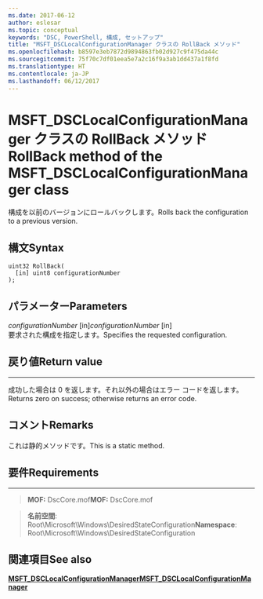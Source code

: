 ```yaml
---
ms.date: 2017-06-12
author: eslesar
ms.topic: conceptual
keywords: "DSC, PowerShell, 構成, セットアップ"
title: "MSFT_DSCLocalConfigurationManager クラスの RollBack メソッド"
ms.openlocfilehash: b8597e3eb7872d9894863fb02d927c9f475da44c
ms.sourcegitcommit: 75f70c7df01eea5e7a2c16f9a3ab1dd437a1f8fd
ms.translationtype: HT
ms.contentlocale: ja-JP
ms.lasthandoff: 06/12/2017
---
```

# <a name="rollback-method-of-the-msftdsclocalconfigurationmanager-class"></a><span data-ttu-id="382a2-103">MSFT_DSCLocalConfigurationManager クラスの RollBack メソッド</span><span class="sxs-lookup"><span data-stu-id="382a2-103">RollBack method of the MSFT_DSCLocalConfigurationManager class</span></span>

<span data-ttu-id="382a2-104">構成を以前のバージョンにロールバックします。</span><span class="sxs-lookup"><span data-stu-id="382a2-104">Rolls back the configuration to a previous version.</span></span>

<a name="syntax"></a><span data-ttu-id="382a2-105">構文</span><span class="sxs-lookup"><span data-stu-id="382a2-105">Syntax</span></span>
------

```mof
uint32 RollBack(
  [in] uint8 configurationNumber
);
```

<a name="parameters"></a><span data-ttu-id="382a2-106">パラメーター</span><span class="sxs-lookup"><span data-stu-id="382a2-106">Parameters</span></span>
----------

<span data-ttu-id="382a2-107">*configurationNumber* \[in\]</span><span class="sxs-lookup"><span data-stu-id="382a2-107">*configurationNumber* \[in\]</span></span>  
<span data-ttu-id="382a2-108">要求された構成を指定します。</span><span class="sxs-lookup"><span data-stu-id="382a2-108">Specifies the requested configuration.</span></span> 

## <a name="return-value"></a><span data-ttu-id="382a2-109">戻り値</span><span class="sxs-lookup"><span data-stu-id="382a2-109">Return value</span></span>
------------

<span data-ttu-id="382a2-110">成功した場合は 0 を返します。それ以外の場合はエラー コードを返します。</span><span class="sxs-lookup"><span data-stu-id="382a2-110">Returns zero on success; otherwise returns an error code.</span></span>

## <a name="remarks"></a><span data-ttu-id="382a2-111">コメント</span><span class="sxs-lookup"><span data-stu-id="382a2-111">Remarks</span></span>

<span data-ttu-id="382a2-112">これは静的メソッドです。</span><span class="sxs-lookup"><span data-stu-id="382a2-112">This is a static method.</span></span>

## <a name="requirements"></a><span data-ttu-id="382a2-113">要件</span><span class="sxs-lookup"><span data-stu-id="382a2-113">Requirements</span></span>
------------
><span data-ttu-id="382a2-114">**MOF:** DscCore.mof</span><span class="sxs-lookup"><span data-stu-id="382a2-114">**MOF:** DscCore.mof</span></span>

><span data-ttu-id="382a2-115">**名前空間**: Root\Microsoft\Windows\DesiredStateConfiguration</span><span class="sxs-lookup"><span data-stu-id="382a2-115">**Namespace**: Root\Microsoft\Windows\DesiredStateConfiguration</span></span>


## <a name="see-also"></a><span data-ttu-id="382a2-116">関連項目</span><span class="sxs-lookup"><span data-stu-id="382a2-116">See also</span></span>


[<span data-ttu-id="382a2-117">**MSFT_DSCLocalConfigurationManager**</span><span class="sxs-lookup"><span data-stu-id="382a2-117">**MSFT_DSCLocalConfigurationManager**</span></span>](msft-dsclocalconfigurationmanager.md)


 

 



